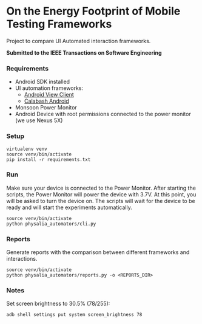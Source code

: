 # On the Energy Footprint of Mobile Testing Frameworks

Project to compare UI Automated interaction frameworks.

**Submitted to the IEEE Transactions on Software Engineering**

### Requirements

- Android SDK installed
- UI automation frameworks:
  - [Android View Client](https://github.com/dtmilano/AndroidViewClient)
  - [Calabash Android](https://calaba.sh/)
- Monsoon Power Monitor
- Android Device with root permissions connected to the power monitor (we use Nexus 5X)

### Setup

```
virtualenv venv
source venv/bin/activate
pip install -r requirements.txt
```

### Run

Make sure your device is connected to the Power Monitor.
After starting the scripts, the Power Monitor will power the device with 3.7V.
At this point, you will be asked to turn the device on.
The scripts will wait for the device to be ready and will start the experiments automatically.

```
source venv/bin/activate
python physalia_automators/cli.py
```

### Reports

Generate reports with the comparison between different frameworks and interactions.
```
source venv/bin/activate
python physalia_automators/reports.py -o <REPORTS_DIR>
```

### Notes

Set screen brightness to 30.5\% (78/255):

```
adb shell settings put system screen_brightness 78
```
